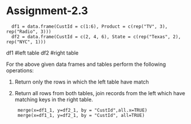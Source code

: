 # Assignment-2.3

      df1 = data.frame(CustId = c(1:6), Product = c(rep("TV", 3), rep("Radio", 3)))
      df2 = data.frame(CustId = c(2, 4, 6), State = c(rep("Texas", 2), rep("NYC", 1)))
  df1 #left table
  df2 #right table

For the above given data frames and tables perform the following operations:
1. Return only the rows in which the left table have match
2. Return all rows from both tables, join records from the left which have matching keys in the right table.

        merge(x=df1_1, y=df2_1, by = "CustId",all.x=TRUE)
        merge(x=df1_1, y=df2_1, by = "CustId", all=TRUE)
